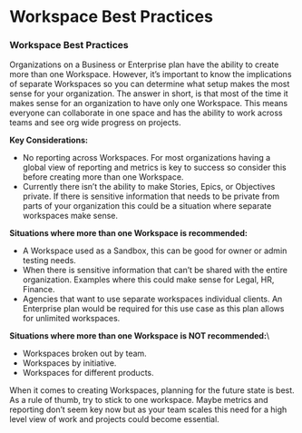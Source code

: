 # Workspace Best Practices

### Workspace Best Practices

Organizations on a Business or Enterprise plan have the ability to create more than one Workspace. However, it’s important to know the implications of separate Workspaces so you can determine what setup makes the most sense for your organization. The answer in short, is that most of the time it makes sense for an organization to have only one Workspace. This means everyone can collaborate in one space and has the ability to work across teams and see org wide progress on projects.&#x20;

**Key Considerations:**

* No reporting across Workspaces. For most organizations having a global view of reporting and metrics is key to success so consider this before creating more than one Workspace.
* Currently there isn’t the ability to make Stories, Epics, or Objectives private. If there is sensitive information that needs to be private from parts of your organization this could be a situation where separate workspaces make sense.&#x20;

**Situations where more than one Workspace is recommended:**

* A Workspace used as a Sandbox, this can be good for owner or admin testing needs.
* When there is sensitive information that can’t be shared with the entire organization. Examples where this could make sense for Legal, HR, Finance.
* Agencies that want to use separate workspaces individual clients. An Enterprise plan would be required for this use case as this plan allows for unlimited workspaces.

**Situations where more than one Workspace is NOT recommended:**\


* Workspaces broken out by team.
* Workspaces by initiative.
* Workspaces for different products.

When it comes to creating Workspaces, planning for the future state is best. As a rule of thumb, try to stick to one workspace. Maybe metrics and reporting don’t seem key now but as your team scales this need for a high level view of work and projects could become essential.&#x20;
